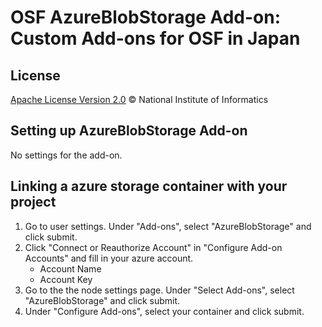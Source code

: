 # OSF AzureBlobStorage Add-on: Custom Add-ons for OSF in Japan

## License

[Apache License Version 2.0](LICENSE) © National Institute of Informatics

## Setting up AzureBlobStorage Add-on

No settings for the add-on.

## Linking a azure storage container with your project

1. Go to user settings. Under "Add-ons", select "AzureBlobStorage" and click submit.
2. Click "Connect or Reauthorize Account" in "Configure Add-on Accounts" and
   fill in your azure account.
   - Account Name
   - Account Key
3. Go to the the node settings page. Under "Select Add-ons", select "AzureBlobStorage" and click submit.
4. Under "Configure Add-ons", select your container and click submit.
